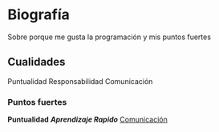 # Biografía
Sobre porque me gusta la programación y mis puntos fuertes
## Cualidades 
Puntualidad 
Responsabilidad
Comunicación 
### Puntos fuertes
**Puntualidad**
***Aprendizaje Rapido***
<ins>Comunicación</ins>
